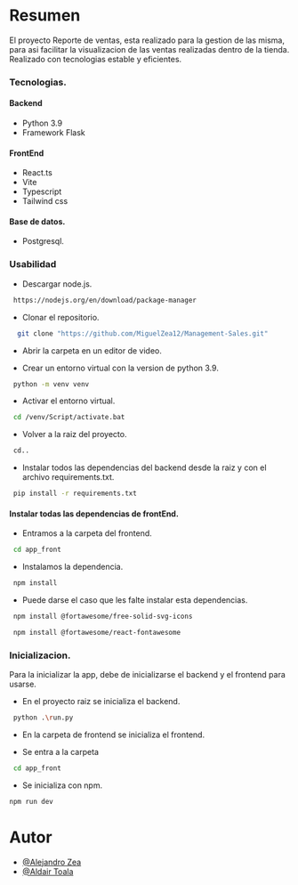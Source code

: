 # Resumen

El proyecto Reporte de ventas, esta realizado para la gestion de las misma, para asi facilitar la visualizacion de las ventas realizadas dentro de la tienda. Realizado con tecnologias estable y eficientes.

### Tecnologias.

#### Backend 
- Python 3.9
- Framework Flask

#### FrontEnd
- React.ts
- Vite
- Typescript
- Tailwind css

#### Base de datos.
- Postgresql.

### Usabilidad

- Descargar node.js.

```bash
 https://nodejs.org/en/download/package-manager
```

- Clonar el repositorio.

```bash
  git clone "https://github.com/MiguelZea12/Management-Sales.git"
```

- Abrir la carpeta en un editor de video. 

- Crear un entorno virtual con la version de python 3.9.

```bash
 python -m venv venv
```

- Activar el entorno virtual.

```bash
 cd /venv/Script/activate.bat
```

- Volver a la raiz del proyecto.

```bash
 cd..
```

- Instalar todos las dependencias del backend desde la raiz y con el archivo requirements.txt.

```bash
 pip install -r requirements.txt
```

#### Instalar todas las dependencias de frontEnd.

- Entramos a la carpeta del frontend.

```bash
 cd app_front
```
- Instalamos la dependencia.

```bash
 npm install
```

- Puede darse el caso que les falte instalar esta dependencias.

```bash
 npm install @fortawesome/free-solid-svg-icons

 npm install @fortawesome/react-fontawesome
```

### Inicializacion.

Para la inicializar la app, debe de inicializarse el backend y el frontend para usarse.

- En el proyecto raiz se inicializa el backend.

```bash
 python .\run.py
```

- En la carpeta de frontend se inicializa el frontend.

- Se entra a la carpeta
```bash
 cd app_front
```

- Se inicializa con npm.
 ```bash
 npm run dev
 ```

# Autor

- [@Alejandro Zea](https://github.com/MiguelZea12)
- [@Aldair Toala](https://github.com/Aldair2003)